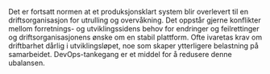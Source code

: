 Det er fortsatt normen at et produksjonsklart system blir overlevert til en driftsorganisasjon for utrulling og overvåkning. Det oppstår gjerne konflikter mellom forretnings- og utviklingssidens behov for endringer og feilrettinger og driftsorganisasjonens ønske om en stabil plattform. Ofte ivaretas krav om driftbarhet dårlig i utviklingsløpet, noe som skaper ytterligere belastning på samarbeidet. DevOps-tankegang er et middel for å redusere denne ubalansen.